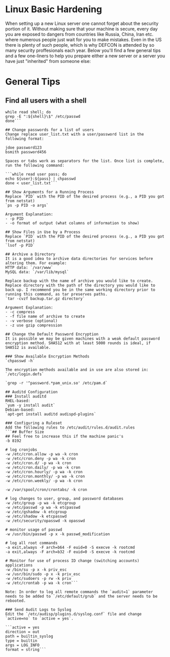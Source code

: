# Linux Basic Hardening

When setting up a new Linux server one cannot forget about the security portion of it. Without making sure that your machine is secure, every day you are exposed to dangers from countries like Russia, China, Iran etc. where numerous people just wait for you to make mistakes. Even in the US there is plenty of such people, which is why DEFCON is attended by so many security proffesionals each year. Below you'll find a few general tips and a few one-liners to help you prepare either a new server or a server you have just "inherited" from someone else:

# General Tips
## Find all users with a shell
```grep -vE '^#|^$| false|nologin' /etc/shells |
while read shell; do
grep -E ":${shell}\$" /etc/passwd
done```

## Change passwords for a list of users
Change replace user_list.txt with a user/password list in the following format:

jdoe password123
bsmith password456

Spaces or tabs work as separators for the list. Once list is complete, run the following command:

```while read user pass; do
echo ${user}:${pass} | chpasswd
done < user_list.txt```

## Show Arguments for a Running Process
Replace `PID` with the PID of the desired process (e.g., a PID you got from netstat)
`ps -p PID -o args`

Argument Explanation:
- -p PID
- -o format of output (what columns of information to show)

## Show Files in Use by a Process
Replace `PID` with the PID of the desired process (e.g., a PID you got from netstat)
`lsof -p PID`

## Archive a Directory
It is a good idea to archive data directories for services before altering them. For example:
HTTP data: `/var/www`
MySQL data: `/var/lib/mysql`

Replace backup with the name of archive you would like to create. Replace directory with the path of the directory you would like to back up. I recommend you be in the same working directory prior to running this command, as tar preserves paths.
`tar -cvzf backup.tar.gz directory`

Argument Explanation:
- -c compress
- -f file name of archive to create
- -v verbose (optional)
- -z use gzip compression

## Change the Default Password Encryption
It is possible we may be given machines with a weak default password encryption method. SHA512 with at least 5000 rounds is ideal, if SHA512 is available.

### Show Available Encryption Methods
`chpasswd -h`

The encryption methods available and in use are also stored in:
`/etc/login.defs`

`grep -r '^password.*pam_unix.so' /etc/pam.d`

## Auditd Configuration
### Install auditd
RHEL-based:
`yum -y install audit`
Debian-based:
`apt-get install auditd audispd-plugins`

### Configuring a Ruleset
Add the following rules to /etc/audit/rules.d/audit.rules
```## Buffer Size
## Feel free to increase this if the machine panic's
-b 8192
 
# log cronjobs
-w /etc/cron.allow -p wa -k cron
-w /etc/cron.deny -p wa -k cron
-w /etc/cron.d/ -p wa -k cron
-w /etc/cron.daily/ -p wa -k cron
-w /etc/cron.hourly/ -p wa -k cron
-w /etc/cron.monthly/ -p wa -k cron
-w /etc/cron.weekly/ -p wa -k cron

-w /var/spool/cron/crontabs/ -k cron
 
# log changes to user, group, and password databases
-w /etc/group -p wa -k etcgroup
-w /etc/passwd -p wa -k etcpasswd
-w /etc/gshadow -k etcgroup
-w /etc/shadow -k etcpasswd
-w /etc/security/opasswd -k opasswd
 
# monitor usage of passwd
-w /usr/bin/passwd -p x -k passwd_modification
 
# log all root commands
-a exit,always -F arch=b64 -F euid=0 -S execve -k rootcmd
-a exit,always -F arch=b32 -F euid=0 -S execve -k rootcmd
 
# Monitor for use of process ID change (switching accounts) applications
-w /bin/su -p x -k priv_esc
-w /usr/bin/sudo -p x -k priv_esc
-w /etc/sudoers -p rw -k priv
-w /etc/crontab -p wa -k cron```

Note: In order to log all remote commands the `audit=1` parameter needs to be added to `/etc/default/grub` and the server needs to be rebooted.

### Send Audit Logs to Syslog
Edit the `/etc/audisp/plugins.d/syslog.conf` file and change `active=no` to `active = yes`.

```active = yes
direction = out
path = builtin_syslog
type = builtin
args = LOG_INFO
format = string```
